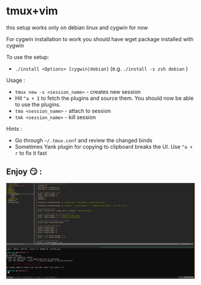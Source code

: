 # tmux+vim
this setup works only on debian linux  and cygwin for now

For cygwin installation to work you should have wget package installed with cygwin

To use the setup:
  -  `./install <Options> [cygwin|debian]` (e.g. `./install -s zsh debian` )
  
Usage : 
  - `tmux new -s <session_name>` - creates new session
  -  Hit `^a + I` to fetch the plugins and source them. You should now be able to use the plugins.
  - `tma <session_name>` - attach to session
  - `tmk <session_name>` - kill session

Hints :
  - Go through `~/.tmux.conf` and review the changed binds
  - Sometimes Yank plugin for copying to clipboard breaks the UI. Use `^a + r` to fix it fast
  
## Enjoy :smirk: :
![alt tag](https://raw.githubusercontent.com/adrian-galbenus/tmux-vim/develop/tmux%2Bvim.png)
